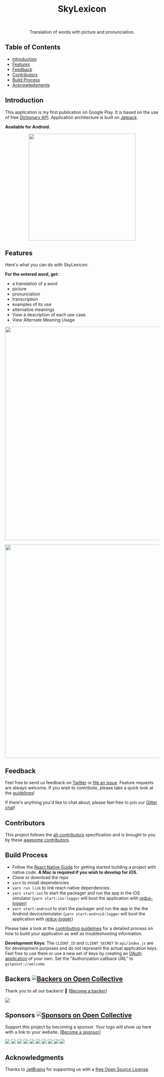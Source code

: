 <h1 align="center"> SkyLexicon </h1> <br>
<!--p align="center"-->
  <!--a href="https://gitpoint.co/"-->
    <!--img alt="SkyLexicon" title="SkyLexicon"--> 
    <!--src="http://i.imgur.com/VShxJHs.png" width="450"-->
  <!--/a-->
<!--/p-->

<p align="center">
  Translation of words with picture and pronunciation.
</p>

<!--p align="center"-->
  <!--a href="https://itunes.apple.com/us/app/gitpoint/id1251245162?mt=8"
    img alt="Download on the App Store" title="App Store" src="http://i.imgur.com/0n2zqHD.png" width="140"
  </a-->

  <!--a href="https://play.google.com/store/apps/details?id=com.gitpoint"
    img alt="Get it on Google Play" title="Google Play" src="http://i.imgur.com/mtGRPuM.png" width="140"
  </a-->
<!--/p-->

<!-- START doctoc generated TOC please keep comment here to allow auto update -->
<!-- DON'T EDIT THIS SECTION, INSTEAD RE-RUN doctoc TO UPDATE -->
<!--- [Backers](#backers-)-->
<!--- [Sponsors](#sponsors-)-->
## Table of Contents

- [Introduction](#introduction)
- [Features](#features)
- [Feedback](#feedback)
- [Contributors](#contributors)
- [Build Process](#build-process)
- [Acknowledgments](#acknowledgments)

<!-- END doctoc generated TOC please keep comment here to allow auto update -->

## Introduction

This application is my first publication on Google Play.
It is based on the use of free [Dictionary API](https://dictionary.skyeng.ru/doc/api/external).
Application architecture is built on [Jetpack](https://developer.android.com/jetpack).

**Available for Android.**

<p align="center">
  <img src = "prototype" width=350>
</p>

## Features

Here's what you can do with SkyLexicon:

**For the entered word, get:** 
* a translation of a word
* picture
* pronunciation
* transcription
* examples of its use
* alternative meanings
* View a description of each use case.
* View Alternate Meaning Usage

<p align="center">
  <img src = "prototype" width=700>
</p>

<p align="center">
  <img src = "prototype" width=700>
</p>

## Feedback

Feel free to send us feedback on [Twitter](https://twitter.com/gitpointapp) or [file an issue](https://github.com/gitpoint/git-point/issues/new). Feature requests are always welcome. If you wish to contribute, please take a quick look at the [guidelines](./CONTRIBUTING.md)!

If there's anything you'd like to chat about, please feel free to join our [Gitter chat](https://gitter.im/git-point)!

## Contributors

This project follows the [all-contributors](https://github.com/kentcdodds/all-contributors) specification and is brought to you by these [awesome contributors](./CONTRIBUTORS.md).

## Build Process

- Follow the [React Native Guide](https://facebook.github.io/react-native/docs/getting-started.html) for getting started building a project with native code. **A Mac is required if you wish to develop for iOS.**
- Clone or download the repo
- `yarn` to install dependencies
- `yarn run link` to link react-native dependencies
- `yarn start:ios` to start the packager and run the app in the iOS simulator (`yarn start:ios:logger` will boot the application with [redux-logger](<https://github.com/evgenyrodionov/redux-logger>))
- `yarn start:android` to start the packager and run the app in the the Android device/emulator (`yarn start:android:logger` will boot the application with [redux-logger](https://github.com/evgenyrodionov/redux-logger))

Please take a look at the [contributing guidelines](./CONTRIBUTING.md) for a detailed process on how to build your application as well as troubleshooting information.

**Development Keys**: The `CLIENT_ID` and `CLIENT_SECRET` in `api/index.js` are for development purposes and do not represent the actual application keys. Feel free to use them or use a new set of keys by creating an [OAuth application](https://github.com/settings/applications/new) of your own. Set the "Authorization callback URL" to `gitpoint://welcome`.

## Backers [![Backers on Open Collective](https://opencollective.com/git-point/backers/badge.svg)](#backers)

Thank you to all our backers! 🙏 [[Become a backer](https://opencollective.com/git-point#backer)]

<a href="https://opencollective.com/git-point#backers" target="_blank"><img src="https://opencollective.com/git-point/backers.svg?width=890"></a>

## Sponsors [![Sponsors on Open Collective](https://opencollective.com/git-point/sponsors/badge.svg)](#sponsors)

Support this project by becoming a sponsor. Your logo will show up here with a link to your website. [[Become a sponsor](https://opencollective.com/git-point#sponsor)]

<a href="https://opencollective.com/git-point/sponsor/0/website" target="_blank"><img src="https://opencollective.com/git-point/sponsor/0/avatar.svg"></a>
<a href="https://opencollective.com/git-point/sponsor/1/website" target="_blank"><img src="https://opencollective.com/git-point/sponsor/1/avatar.svg"></a>
<a href="https://opencollective.com/git-point/sponsor/2/website" target="_blank"><img src="https://opencollective.com/git-point/sponsor/2/avatar.svg"></a>
<a href="https://opencollective.com/git-point/sponsor/3/website" target="_blank"><img src="https://opencollective.com/git-point/sponsor/3/avatar.svg"></a>
<a href="https://opencollective.com/git-point/sponsor/4/website" target="_blank"><img src="https://opencollective.com/git-point/sponsor/4/avatar.svg"></a>
<a href="https://opencollective.com/git-point/sponsor/5/website" target="_blank"><img src="https://opencollective.com/git-point/sponsor/5/avatar.svg"></a>
<a href="https://opencollective.com/git-point/sponsor/6/website" target="_blank"><img src="https://opencollective.com/git-point/sponsor/6/avatar.svg"></a>
<a href="https://opencollective.com/git-point/sponsor/7/website" target="_blank"><img src="https://opencollective.com/git-point/sponsor/7/avatar.svg"></a>
<a href="https://opencollective.com/git-point/sponsor/8/website" target="_blank"><img src="https://opencollective.com/git-point/sponsor/8/avatar.svg"></a>
<a href="https://opencollective.com/git-point/sponsor/9/website" target="_blank"><img src="https://opencollective.com/git-point/sponsor/9/avatar.svg"></a>

## Acknowledgments

Thanks to [JetBrains](https://www.jetbrains.com) for supporting us with a [free Open Source License](https://www.jetbrains.com/buy/opensource).
